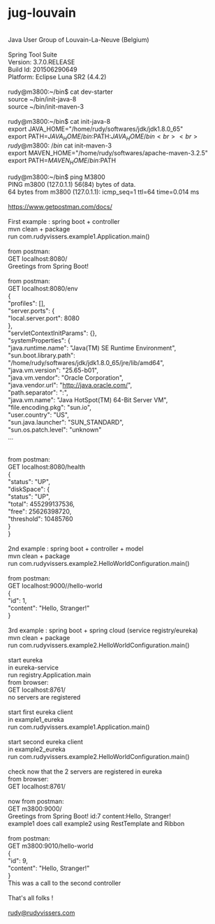 # jug-louvain
<br>Java User Group of Louvain-La-Neuve (Belgium)
<br>
<br>Spring Tool Suite 
<br>Version: 3.7.0.RELEASE
<br>Build Id: 201506290649
<br>Platform: Eclipse Luna SR2 (4.4.2) 
<br>
<br>rudy@m3800:~/bin$ cat dev-starter 
<br>source ~/bin/init-java-8
<br>source ~/bin/init-maven-3
<br>
<br>rudy@m3800:~/bin$ cat init-java-8 
<br>export JAVA_HOME="/home/rudy/softwares/jdk/jdk1.8.0_65"
<br>export PATH=$JAVA_HOME/bin:$PATH:$JAVA_HOME/bin
<br>
<br>rudy@m3800:~/bin$ cat init-maven-3 
<br>export MAVEN_HOME="/home/rudy/softwares/apache-maven-3.2.5"
<br>export PATH=$MAVEN_HOME/bin:$PATH
<br>
<br>rudy@m3800:~/bin$ ping M3800
<br>PING m3800 (127.0.1.1) 56(84) bytes of data.
<br>64 bytes from m3800 (127.0.1.1): icmp_seq=1 ttl=64 time=0.014 ms
<br>
<br>https://www.getpostman.com/docs/
<br>
<br>First example : spring boot + controller
<br>mvn clean + package
<br>run com.rudyvissers.example1.Application.main()
<br>
<br>from postman:
<br>GET localhost:8080/
<br>Greetings from Spring Boot!
<br>
<br>from postman:
<br>GET localhost:8080/env
<br>{
<br>  "profiles": [],
<br>  "server.ports": {
<br>    "local.server.port": 8080
<br>  },
<br>  "servletContextInitParams": {},
<br>  "systemProperties": {
<br>    "java.runtime.name": "Java(TM) SE Runtime Environment",
<br>    "sun.boot.library.path": "/home/rudy/softwares/jdk/jdk1.8.0_65/jre/lib/amd64",
<br>    "java.vm.version": "25.65-b01",
<br>    "java.vm.vendor": "Oracle Corporation",
<br>    "java.vendor.url": "http://java.oracle.com/",
<br>    "path.separator": ":",
<br>    "java.vm.name": "Java HotSpot(TM) 64-Bit Server VM",
<br>    "file.encoding.pkg": "sun.io",
<br>    "user.country": "US",
<br>    "sun.java.launcher": "SUN_STANDARD",
<br>    "sun.os.patch.level": "unknown"
<br>    ...
<br>    
<br>from postman:
<br>GET localhost:8080/health
<br>{
<br>  "status": "UP",
<br>  "diskSpace": {
<br>    "status": "UP",
<br>    "total": 455299137536,
<br>    "free": 25626398720,
<br>    "threshold": 10485760
<br>  }
<br>}
<br>
<br>2nd example : spring boot + controller + model
<br>mvn clean + package
<br>run com.rudyvissers.example2.HelloWorldConfiguration.main()
<br>
<br>from postman:
<br>GET localhost:9000//hello-world
<br>{
<br>  "id": 1,
<br>  "content": "Hello, Stranger!"
<br>}
<br>
<br>3rd example : spring boot + spring cloud (service registry/eureka)
<br>mvn clean + package
<br>run com.rudyvissers.example2.HelloWorldConfiguration.main()
<br>
<br>start eureka
<br>in eureka-service
<br>run registry.Application.main
<br>from browser:
<br>GET localhost:8761/
<br>no servers are registered
<br>
<br>start first eureka client
<br>in example1_eureka
<br>run com.rudyvissers.example1.Application.main()
<br>
<br>start second eureka client
<br>in example2_eureka
<br>run com.rudyvissers.example2.HelloWorldConfiguration.main()
<br>
<br>check now that the 2 servers are registered in eureka
<br>from browser:
<br>GET localhost:8761/
<br>
<br>now from postman:
<br>GET m3800:9000/
<br>Greetings from Spring Boot! id:7 content:Hello, Stranger!
<br>example1 does call example2 using RestTemplate and Ribbon
<br>
<br>from postman:
<br>GET m3800:9010/hello-world
<br>{
<br>  "id": 9,
<br>  "content": "Hello, Stranger!"
<br>}
<br>This was a call to the second controller
<br>
<br>That's all folks !
<br>
<br>rudy@rudyvissers.com
<br>
<br>
<br>
<br>
<br>
<br>
